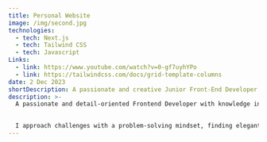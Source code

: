 ```yaml
---
title: Personal Website
image: /img/second.jpg
technologies:
  - tech: Next.js
  - tech: Tailwind CSS
  - tech: Javascript
Links: 
  - link: https://www.youtube.com/watch?v=0-gf7uyhYPo
  - link: https://tailwindcss.com/docs/grid-template-columns
date: 2 Dec 2023
shortDescription: A passionate and creative Junior Front-End Developer with a love for crafting clean, user-friendly, and intuitive digital experiences.
description: >-
  A passionate and detail-oriented Frontend Developer with knowledge in HTML and CSS, as well as third-party libraries such as React.js, Next.js, Gatsby.js and Tailwind CSS.

  
  I approach challenges with a problem-solving mindset, finding elegant and effective solutions. **Whether** it's optimizing performance, improving user [experience](https://www.youtube.com/watch?v=Hiabp1GY8fA), or troubleshooting issues, I enjoy the process of refining and enhancing digital **products**.
---
```

